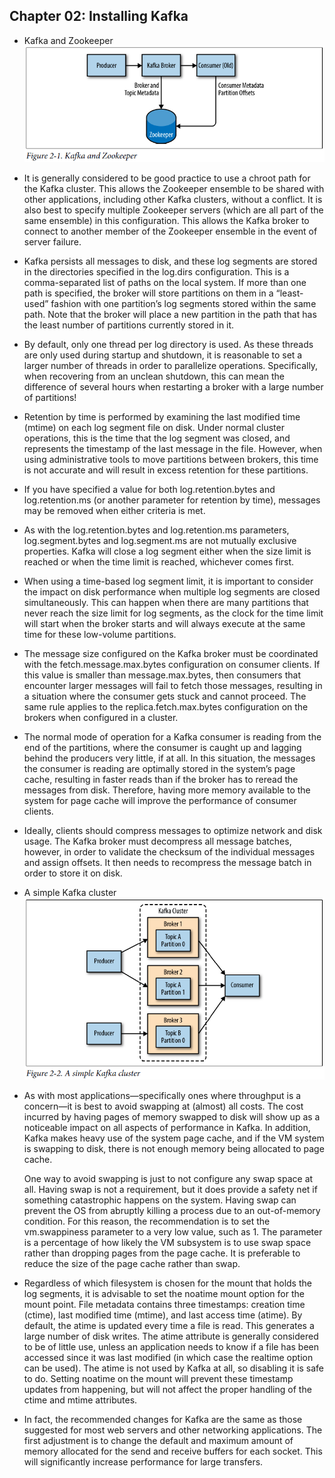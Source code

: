 ## Chapter 02: Installing Kafka

- Kafka and Zookeeper  
![alt text](res/fig_02_01_Kafka_and_Zookeeper.PNG)  

- It is generally considered to be good practice to use a chroot path for the Kafka cluster. This allows the Zookeeper ensemble to be shared with other applications, including other Kafka clusters, without a conflict. It is also best to specify multiple Zookeeper servers (which are all part of the same ensemble) in this configuration. This allows the Kafka broker to connect to another member of the Zookeeper ensemble in the event of server failure.

- Kafka persists all messages to disk, and these log segments are stored in the directories specified in the log.dirs configuration. This is a comma-separated list of paths on the local system. If more than one path is specified, the broker will store partitions on them in a “least-used” fashion with one partition’s log segments stored within the same path. Note that the broker will place a new partition in the path that has the least number of partitions currently stored in it.

- By default, only one thread per log directory is used. As these threads are only used during startup and shutdown, it is reasonable to set a larger number of threads in order to parallelize operations. Specifically, when recovering from an unclean shutdown, this can mean the difference of several hours when restarting a broker with a large number of partitions!

- Retention by time is performed by examining the last modified time (mtime) on each log segment file on disk. Under normal cluster operations, this is the time that the log segment was closed, and represents the timestamp of the last message in the file. However, when using administrative tools to move partitions between brokers, this time is not accurate and will result in excess retention for these partitions.

- If you have specified a value for both log.retention.bytes and log.retention.ms (or another parameter for retention by time), messages may be removed when either criteria is met.

- As with the log.retention.bytes and log.retention.ms parameters, log.segment.bytes and log.segment.ms are not mutually exclusive properties. Kafka will close a log segment either when the size limit is reached or when the time limit is reached, whichever comes first.

- When using a time-based log segment limit, it is important to consider the impact on disk performance when multiple log segments are closed simultaneously. This can happen when there are many partitions that never reach the size limit for log segments, as the clock for the time limit will start when the broker starts and will always execute at the same time for these low-volume partitions.

- The message size configured on the Kafka broker must be coordinated with the fetch.message.max.bytes configuration on consumer clients. If this value is smaller than message.max.bytes, then consumers that encounter larger messages will fail to fetch those messages, resulting in a situation where the consumer gets stuck and cannot proceed. The same rule applies to the replica.fetch.max.bytes configuration on the brokers when configured in a cluster.

- The normal mode of operation for a Kafka consumer is reading from the end of the partitions, where the consumer is caught up and lagging behind the producers very little, if at all. In this situation, the messages the consumer is reading are optimally stored in the system’s page cache, resulting in faster reads than if the broker has to reread the messages from disk. Therefore, having more memory available to the system for page cache will improve the performance of consumer clients.

- Ideally, clients should compress messages to optimize network and disk usage. The Kafka broker must decompress all message batches, however, in order to validate the checksum of the individual messages and assign offsets. It then needs to recompress the message batch in order to store it on disk.

- A simple Kafka cluster  
![alt text](res/fig_02_02_A_simple_Kafka_cluster.PNG)  

- As with most applications—specifically ones where throughput is a concern—it is best to avoid swapping at (almost) all costs. The cost incurred by having pages of memory swapped to disk will show up as a noticeable impact on all aspects of performance in Kafka. In addition, Kafka makes heavy use of the system page cache, and if the VM system is swapping to disk, there is not enough memory being allocated to page cache.

	One way to avoid swapping is just to not configure any swap space at all. Having swap is not a requirement, but it does provide a safety net if something catastrophic happens on the system. Having swap can prevent the OS from abruptly killing a process due to an out-of-memory condition. For this reason, the recommendation is to set the vm.swappiness parameter to a very low value, such as 1. The parameter is a percentage of how likely the VM subsystem is to use swap space rather than dropping pages from the page cache. It is preferable to reduce the size of the page cache rather than swap.

- Regardless of which filesystem is chosen for the mount that holds the log segments, it is advisable to set the noatime mount option for the mount point. File metadata contains three timestamps: creation time (ctime), last modified time (mtime), and last access time (atime). By default, the atime is updated every time a file is read. This generates a large number of disk writes. The atime attribute is generally considered to be of little use, unless an application needs to know if a file has been accessed since it was last modified (in which case the realtime option can be used). The atime is not used by Kafka at all, so disabling it is safe to do. Setting noatime on the mount will prevent these timestamp updates from happening, but will not affect the proper handling of the ctime and mtime attributes.

- In fact, the recommended changes for Kafka are the same as those suggested for most web servers and other networking applications. The first adjustment is to change the default and maximum amount of memory allocated for the send and receive buffers for each socket. This will significantly increase performance for large transfers.
